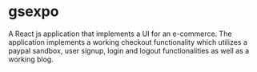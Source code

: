 # gsexpo
A React js application that implements a UI for an e-commerce. The application implements a working checkout functionality which utilizes a paypal sandbox, user signup, login and logout functionalities as well as a working blog.
